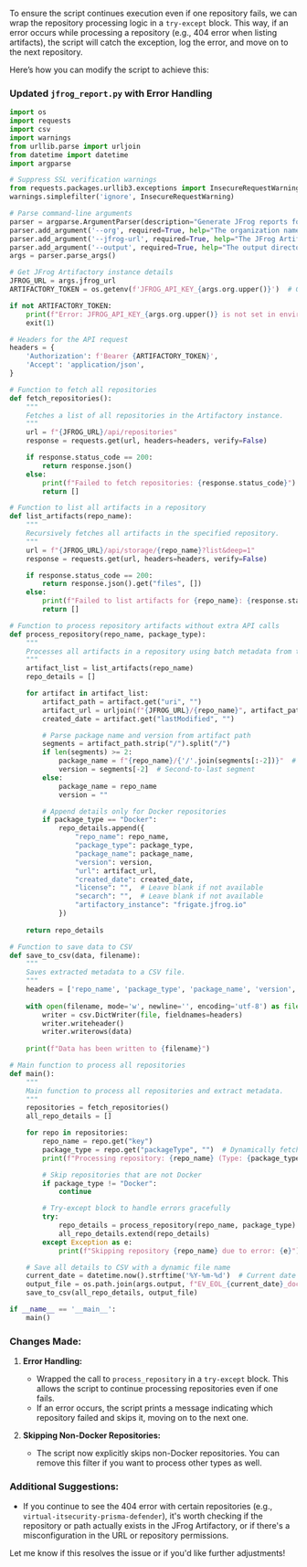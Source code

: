 To ensure the script continues execution even if one repository fails, we can wrap the repository processing logic in a `try-except` block. This way, if an error occurs while processing a repository (e.g., 404 error when listing artifacts), the script will catch the exception, log the error, and move on to the next repository.

Here’s how you can modify the script to achieve this:

### Updated `jfrog_report.py` with Error Handling

```python
import os
import requests
import csv
import warnings
from urllib.parse import urljoin
from datetime import datetime
import argparse

# Suppress SSL verification warnings
from requests.packages.urllib3.exceptions import InsecureRequestWarning
warnings.simplefilter('ignore', InsecureRequestWarning)

# Parse command-line arguments
parser = argparse.ArgumentParser(description="Generate JFrog reports for multiple organizations.")
parser.add_argument('--org', required=True, help="The organization name (e.g., 'ev' or 'ppa').")
parser.add_argument('--jfrog-url', required=True, help="The JFrog Artifactory URL.")
parser.add_argument('--output', required=True, help="The output directory for the generated report.")
args = parser.parse_args()

# Get JFrog Artifactory instance details
JFROG_URL = args.jfrog_url
ARTIFACTORY_TOKEN = os.getenv(f'JFROG_API_KEY_{args.org.upper()}')  # Get API key for the given organization

if not ARTIFACTORY_TOKEN:
    print(f"Error: JFROG_API_KEY_{args.org.upper()} is not set in environment variables.")
    exit(1)

# Headers for the API request
headers = {
    'Authorization': f'Bearer {ARTIFACTORY_TOKEN}',
    'Accept': 'application/json',
}

# Function to fetch all repositories
def fetch_repositories():
    """
    Fetches a list of all repositories in the Artifactory instance.
    """
    url = f"{JFROG_URL}/api/repositories"
    response = requests.get(url, headers=headers, verify=False)

    if response.status_code == 200:
        return response.json()
    else:
        print(f"Failed to fetch repositories: {response.status_code}")
        return []

# Function to list all artifacts in a repository
def list_artifacts(repo_name):
    """
    Recursively fetches all artifacts in the specified repository.
    """
    url = f"{JFROG_URL}/api/storage/{repo_name}?list&deep=1"
    response = requests.get(url, headers=headers, verify=False)

    if response.status_code == 200:
        return response.json().get("files", [])
    else:
        print(f"Failed to list artifacts for {repo_name}: {response.status_code}")
        return []

# Function to process repository artifacts without extra API calls
def process_repository(repo_name, package_type):
    """
    Processes all artifacts in a repository using batch metadata from the recursive listing.
    """
    artifact_list = list_artifacts(repo_name)
    repo_details = []

    for artifact in artifact_list:
        artifact_path = artifact.get("uri", "")
        artifact_url = urljoin(f"{JFROG_URL}/{repo_name}", artifact_path)
        created_date = artifact.get("lastModified", "")

        # Parse package name and version from artifact path
        segments = artifact_path.strip("/").split("/")
        if len(segments) >= 2:
            package_name = f"{repo_name}/{'/'.join(segments[:-2])}"  # Up to the version folder
            version = segments[-2]  # Second-to-last segment
        else:
            package_name = repo_name
            version = ""

        # Append details only for Docker repositories
        if package_type == "Docker":
            repo_details.append({
                "repo_name": repo_name,
                "package_type": package_type,
                "package_name": package_name,
                "version": version,
                "url": artifact_url,
                "created_date": created_date,
                "license": "",  # Leave blank if not available
                "secarch": "",  # Leave blank if not available
                "artifactory_instance": "frigate.jfrog.io"
            })
    
    return repo_details

# Function to save data to CSV
def save_to_csv(data, filename):
    """
    Saves extracted metadata to a CSV file.
    """
    headers = ['repo_name', 'package_type', 'package_name', 'version', 'url', 'created_date', 'license', 'secarch', 'artifactory_instance']
    
    with open(filename, mode='w', newline='', encoding='utf-8') as file:
        writer = csv.DictWriter(file, fieldnames=headers)
        writer.writeheader()
        writer.writerows(data)
    
    print(f"Data has been written to {filename}")

# Main function to process all repositories
def main():
    """
    Main function to process all repositories and extract metadata.
    """
    repositories = fetch_repositories()
    all_repo_details = []

    for repo in repositories:
        repo_name = repo.get("key")
        package_type = repo.get("packageType", "")  # Dynamically fetch the package type
        print(f"Processing repository: {repo_name} (Type: {package_type})")

        # Skip repositories that are not Docker
        if package_type != "Docker":
            continue

        # Try-except block to handle errors gracefully
        try:
            repo_details = process_repository(repo_name, package_type)
            all_repo_details.extend(repo_details)
        except Exception as e:
            print(f"Skipping repository {repo_name} due to error: {e}")

    # Save all details to CSV with a dynamic file name
    current_date = datetime.now().strftime('%Y-%m-%d')  # Current date in YYYY-MM-DD format
    output_file = os.path.join(args.output, f"EV_EOL_{current_date}_docker.csv")  # Save only Docker reports
    save_to_csv(all_repo_details, output_file)

if __name__ == '__main__':
    main()
```

### Changes Made:
1. **Error Handling:** 
   - Wrapped the call to `process_repository` in a `try-except` block. This allows the script to continue processing repositories even if one fails.
   - If an error occurs, the script prints a message indicating which repository failed and skips it, moving on to the next one.

2. **Skipping Non-Docker Repositories:** 
   - The script now explicitly skips non-Docker repositories. You can remove this filter if you want to process other types as well.

### Additional Suggestions:
- If you continue to see the 404 error with certain repositories (e.g., `virtual-itsecurity-prisma-defender`), it's worth checking if the repository or path actually exists in the JFrog Artifactory, or if there's a misconfiguration in the URL or repository permissions.

Let me know if this resolves the issue or if you'd like further adjustments!
